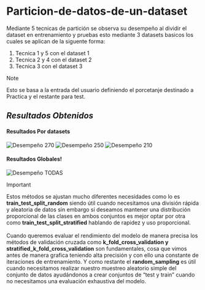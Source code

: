 # Particion-de-datos-de-un-dataset
Mediante 5 tecnicas de partición se observa su desempeño al dividir el dataset en entrenamiento y pruebas esto mediante 3 datasets basicos los cuales se aplican de la siguente forma:

1. Tecnica 1 y 5 con el dataset 1
2. Tecnica 2 y 4 con el dataset 2
3. Tecnica 3 con el dataset 3

> [!NOTE]
> Esto se basa a la entrada del usuario definiendo el porcetanje destinado a Practica y el restante para test.

## _Resultados Obtenidos_

#### Resultados Por datasets
![Desempeño 270](https://github.com/JuanSalvi/Particion-de-datos-de-un-dataset/assets/91103822/a0a7e629-d7fd-4356-a0d3-a810a541501b)
![Desempeño 250](https://github.com/JuanSalvi/Particion-de-datos-de-un-dataset/assets/91103822/9d52705e-2931-46a0-bd3c-a262d19b10db)
![Desempeño 210](https://github.com/JuanSalvi/Particion-de-datos-de-un-dataset/assets/91103822/b5fe2873-202f-4261-a6a2-517b2e02c90e)

#### Resultados Globales!
![Desempeño TODAS](https://github.com/JuanSalvi/Particion-de-datos-de-un-dataset/assets/91103822/00aa5e01-8394-4c88-8a94-5975aaf171d0)

> [!IMPORTANT]
> Estos métodos se ajustan mucho diferentes necesidades como lo es **__train_test_split_random__** siendo útil cuando necesitamos una división rápida y aleatoria de datos sin embargo si deseamos mantener una distribución proporcional de las clases en ambos conjuntos es mejor optar por otra como **train_test_split_stratified** hablando de rapidez y uso proporcional.
> <br> <br>
> Cuando queremos evaluar el rendimiento del modelo de manera precisa los métodos de validación cruzada como **k_fold_cross_validation y stratified_k_fold_cross_validation** son fundamentales, cosa que vimos antes de manera grafica teniendo alta precisión y con ello una constante de iteraciones de entrenamiento. Y como restante el **random_sampling** es útil cuando necesitamos realizar nuestro muestreo aleatorio simple del conjunto de datos ayudándonos a crear conjuntos de “test y train” cuando no necesitamos una evaluación exhaustiva del modelo.
